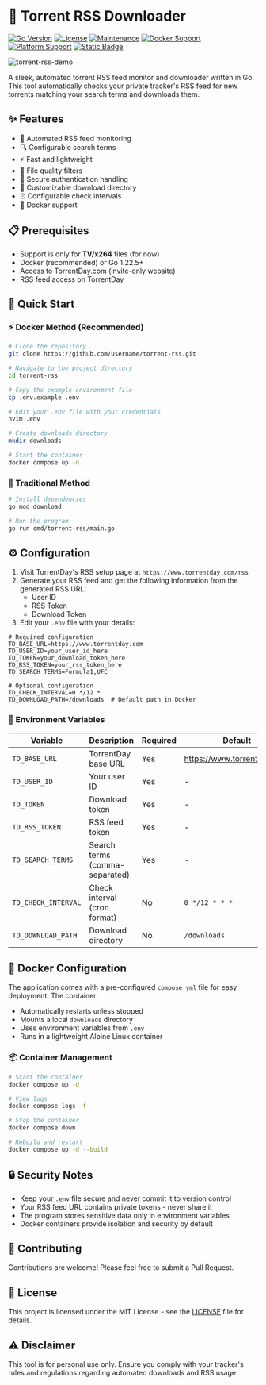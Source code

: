 # 🌊 Torrent RSS Downloader

[![Go Version](https://img.shields.io/badge/Go-1.22.5-00ADD8?style=flat-square&logo=go)](https://go.dev)
[![License](https://img.shields.io/badge/license-MIT-blue?style=flat-square)](LICENSE)
[![Maintenance](https://img.shields.io/badge/maintained%3F-yes-green.svg?style=flat-square)](https://github.com/marcusziade/torrent-rss/graphs/commit-activity)
[![Docker Support](https://img.shields.io/badge/Docker-ready-2496ED?style=flat-square&logo=docker)](https://www.docker.com/)
[![Platform Support](https://img.shields.io/badge/platform-Linux%20%7C%20macOS%20%7C%20Windows-lightgrey?style=flat-square)](https://github.com/marcusziade/torrent-rss)
[![Static Badge](https://img.shields.io/badge/RSS-feed-orange?style=flat-square&logo=rss)](https://github.com/marcusziade/torrent-rss)

![torrent-rss-demo](https://github.com/user-attachments/assets/af50f8f9-c780-4f67-b286-a680a38f16b3)



A sleek, automated torrent RSS feed monitor and downloader written in Go. This tool automatically checks your private tracker's RSS feed for new torrents matching your search terms and downloads them.

## ✨ Features

- 🔄 Automated RSS feed monitoring
- 🔍 Configurable search terms
- ⚡️ Fast and lightweight
- 🎯 File quality filters
- 🔐 Secure authentication handling
- 📁 Customizable download directory
- ⏰ Configurable check intervals
- 🐳 Docker support

## 📋 Prerequisites

- Support is only for **TV/x264** files (for now)
- Docker (recommended) or Go 1.22.5+
- Access to TorrentDay.com (invite-only website)
- RSS feed access on TorrentDay

## 🚀 Quick Start

### ⚡️ Docker Method (Recommended)

```bash
# Clone the repository
git clone https://github.com/username/torrent-rss.git

# Navigate to the project directory
cd torrent-rss

# Copy the example environment file
cp .env.example .env

# Edit your .env file with your credentials
nvim .env

# Create downloads directory
mkdir downloads

# Start the container
docker compose up -d
```

### 🔧 Traditional Method

```bash
# Install dependencies
go mod download

# Run the program
go run cmd/torrent-rss/main.go
```

## ⚙️ Configuration

1. Visit TorrentDay's RSS setup page at `https://www.torrentday.com/rss`
2. Generate your RSS feed and get the following information from the generated RSS URL:
   - User ID
   - RSS Token
   - Download Token
3. Edit your `.env` file with your details:

```env
# Required configuration
TD_BASE_URL=https://www.torrentday.com
TD_USER_ID=your_user_id_here
TD_TOKEN=your_download_token_here
TD_RSS_TOKEN=your_rss_token_here
TD_SEARCH_TERMS=Formula1,UFC

# Optional configuration
TD_CHECK_INTERVAL=0 */12 * 
TD_DOWNLOAD_PATH=/downloads  # Default path in Docker
```

### 🔮 Environment Variables

| Variable | Description | Required | Default |
|----------|-------------|----------|---------|
| `TD_BASE_URL` | TorrentDay base URL | Yes | https://www.torrentday.com |
| `TD_USER_ID` | Your user ID | Yes | - |
| `TD_TOKEN` | Download token | Yes | - |
| `TD_RSS_TOKEN` | RSS feed token | Yes | - |
| `TD_SEARCH_TERMS` | Search terms (comma-separated) | Yes | - |
| `TD_CHECK_INTERVAL` | Check interval (cron format) | No | `0 */12 * * *` |
| `TD_DOWNLOAD_PATH` | Download directory | No | `/downloads` |

## 🐳 Docker Configuration

The application comes with a pre-configured `compose.yml` file for easy deployment. The container:

- Automatically restarts unless stopped
- Mounts a local `downloads` directory
- Uses environment variables from `.env`
- Runs in a lightweight Alpine Linux container

### 📦 Container Management

```bash
# Start the container
docker compose up -d

# View logs
docker compose logs -f

# Stop the container
docker compose down

# Rebuild and restart
docker compose up -d --build
```

## 🔒 Security Notes

- Keep your `.env` file secure and never commit it to version control
- Your RSS feed URL contains private tokens - never share it
- The program stores sensitive data only in environment variables
- Docker containers provide isolation and security by default

## 🤝 Contributing

Contributions are welcome! Please feel free to submit a Pull Request.

## 📝 License

This project is licensed under the MIT License - see the [LICENSE](LICENSE) file for details.

## ⚠️ Disclaimer

This tool is for personal use only. Ensure you comply with your tracker's rules and regulations regarding automated downloads and RSS usage.

